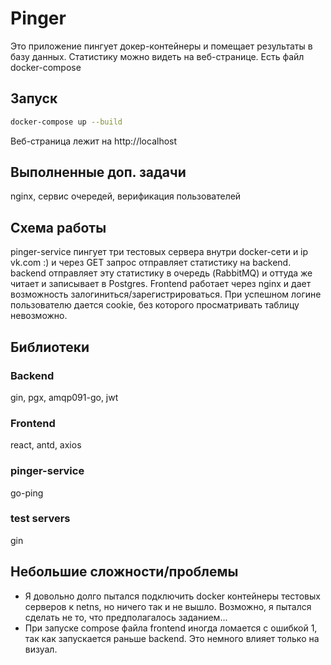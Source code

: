 # Pinger
Это приложение пингует докер-контейнеры и помещает результаты в базу данных. Статистику можно видеть на веб-странице. Есть файл docker-compose
## Запуск
```bash
docker-compose up --build
```
Веб-страница лежит на http://localhost

## Выполненные доп. задачи
nginx, сервис очередей, верификация пользователей
## Схема работы
pinger-service пингует три тестовых сервера внутри docker-сети и ip vk.com :) и через GET запрос отправляет статистику на backend. backend отправляет эту статистику в очередь (RabbitMQ) и оттуда же читает и записывает в Postgres. Frontend работает через nginx и дает возможность залогиниться/зарегистрироваться. При успешном логине пользователю дается cookie, без которого просматривать таблицу невозможно.


## Библиотеки
### Backend
gin, pgx, amqp091-go, jwt
### Frontend
react, antd, axios
### pinger-service
go-ping
### test servers
gin

## Небольшие сложности/проблемы
* Я довольно долго пытался подключить docker контейнеры тестовых серверов к netns, но ничего так и не вышло. Возможно, я пытался сделать не то, что предполагалось заданием...
* При запуске compose файла frontend иногда ломается с ошибкой 1, так как запускается раньше backend. Это немного влияет только на визуал.
